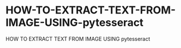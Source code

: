 # HOW-TO-EXTRACT-TEXT-FROM-IMAGE-USING-pytesseract
HOW TO EXTRACT TEXT FROM IMAGE USING pytesseract
